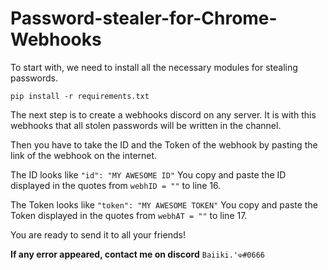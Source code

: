 # Password-stealer-for-Chrome-Webhooks


To start with, we need to install all the necessary modules for stealing passwords.

`pip install -r requirements.txt`
 
The next step is to create a webhooks discord on any server. It is with this webhooks that all stolen passwords will be written in the channel.
 
Then you have to take the ID and the Token of the webhook by pasting the link of the webhook on the internet. 

The ID looks like
`"id": "MY AWESOME ID"`
You copy and paste the ID displayed in the quotes from `webhID = ""` to line 16.

The Token looks like 
`"token": "MY AWESOME TOKEN"`
You copy and paste the Token displayed in the quotes from `webhAT = ""` to line 17.



You are ready to send it to all your friends!


**If any error appeared, contact me on discord**
`Baiiki.'☫#0666`
